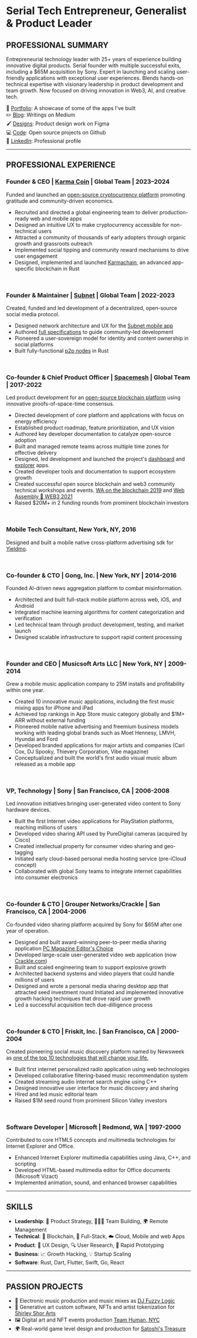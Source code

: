 # Serial Tech Entrepreneur, Generalist & Product Leader
## PROFESSIONAL SUMMARY

Entrepreneurial technology leader with 25+ years of experience building innovative digital products. Serial founder with multiple successful exits, including a $65M acquisition by Sony. Expert in launching and scaling user-friendly applications with exceptional user experiences. Blends hands-on technical expertise with visionary leadership in product development and team growth. Now focused on driving innovation in Web3, AI, and creative tech.

🎨 [Portfolio](https://www.behance.net/aviveyal07926b): A showcase of some of the apps I've built 
<br/>
✏️ [Blog](https://medium.com/@avive): Writings on Medium
<br/>
🖌️ [Designs](https://www.figma.com/@avive): Product design work on Figma
<br/>
💻 [Code](https://github.com/avive): Open source projects on Github
<br/>
🔗 [LinkedIn](https://www.linkedin.com/in/avive): Professional profile
<br/>

---

## PROFESSIONAL EXPERIENCE

### **Founder & CEO | [Karma Coin](https://karmaco.in/)** | Global Team | 2023–2024
Funded and launched an [open-source cryptocurrency platform](https://github.com/karma-coin) promoting gratitude and community-driven economics.
- Recruited and directed a global engineering team to deliver production-ready web and mobile apps
- Designed an intuitive UX to make cryptocurrency accessible for non-technical users
- Attracted a community of thousands of early adopters through organic growth and grassroots outreach
- Implemented social tipping and community reward mechanisms to drive user engagement
- Designed, implemented and launched [Karmachain](https://github.com/karma-coin/karmachain), an advanced app-specific blockchain in Rust

<br/>

### **Founder & Maintainer | [Subnet](https://subnet.wtf)** | Global Team | 2022-2023
Created, funded and led development of a decentralized, open-source social media protocol.
- Designed network architecture and UX for the [Subnet mobile app](https://youtu.be/D04k6BlFowc?si=mRCOBtqw1E19jnu7)
- Authored [full specifications](https://subnet.wtf/docs/) to guide community-led development
- Pioneered a user-sovereign model for identity and content ownership in social platforms
- Built fully-functional [p2p nodes](https://github.com/subnetter/subnet) in Rust
  
<br/>

### **Co-founder & Chief Product Officer | [Spacemesh](https://spacemesh.io)** | Global Team | 2017-2022
Led product development for an [open-source blockchain platform](https://github.com/spacemeshos) using innovative proofs-of-space-time consensus.
- Directed development of core platform and applications with focus on energy efficiency
- Established product roadmap, feature prioritization, and UX vision
- Authored key developer documentation to catalyze open-source adoption
- Built and managed remote teams across multiple time zones for effective delivery
- Designed, led development and launched the project's [dashboard](https://dash.spacemesh.io/) and [explorer](https://explorer.spacemesh.io/overview) apps.
- Created developer tools and documentation to support ecosystem growth
- Created successful open source blockchain and web3 community technical workshops and events. [WA on the blockchain 2019](https://avive.github.io/wasm_on_the_blockchain/) and [Web Assembly 💜 WEB3 2021](https://avive.github.io/wasm_on_the_blockchain_2021)
- Raised $20M+ in 2 funding rounds from prominent blockchain investors

<br/>

### **Mobile Tech Consultant**, New York, NY, 2016
Designed and built a mobile native cross-platform advertising sdk for [Yieldmo](https://yieldmo.com/).

<br/>

### **Co-founder & CTO | Gong, Inc.** | New York, NY | 2014-2016
Founded AI-driven news aggregation platform to combat misinformation.
- Architected and built full-stack mobile platform across web, iOS, and Android
- Integrated machine learning algorithms for content categorization and verification
- Led technical team through product development, testing, and market launch
- Designed scalable infrastructure to support rapid content processing

<br/>

### **Founder and CEO | Musicsoft Arts LLC** | New York, NY | 2009-2014
Grew a mobile music application company to 25M installs and profitability within one year.
- Created 10 innovative music applications, including the first music mixing apps for iPhone and iPad
- Achieved top rankings in App Store music category globally and $1M+ ARR without external funding
- Pioneered mobile native advertising and freemium business models working with leading global brands such as Moet Hennesy, LMVH, Hyundai and Ford 
- Developed branded applications for major artists and companies (Carl Cox, DJ Spooky, Thievery Corporation, Vibe magazine)
- Conceptualized and built the world's first audio visual music album released as a mobile app

<br/>

### **VP, Technology | Sony** | San Francisco, CA | 2006-2008
Led innovation initiatives bringing user-generated video content to Sony hardware devices.
- Built the first Internet video applications for PlayStation platforms, reaching millions of users
- Developed video sharing API used by PureDigital cameras (acquired by Cisco)
- Created intellectual property for consumer video sharing and geo-tagging
- Initiated early cloud-based personal media hosting service (pre-iCloud concept)
- Collaborated with global Sony teams to integrate internet capabilities into consumer electronics

<br/>

### **Co-founder & CTO | Grouper Networks/Crackle** | San Francisco, CA | 2004-2006
Co-founded video sharing platform acquired by Sony for $65M after one year of operation.
- Designed and built award-winning peer-to-peer media sharing application [PC Magazine Editor's Choice](https://uk.pcmag.com/software/25708/grouper-20-beta)
- Developed large-scale user-generated video web application (now [Crackle.com](https://crackle.com))
- Built and scaled engineering team to support explosive growth
- Architected backend systems and video players that could handle millions of users
- Designed and wrote a personal media sharing desktop app that attracted seed investment round
Initiated and implemented innovative growth hacking techniques that drove rapid user growth
- Led a successful acquisition tech due-dilligence process
  
<br/>

### **Co-founder & CTO | Friskit, Inc.** | San Francisco, CA | 2000-2004
Created pioneering social music discovery platform named by Newsweek as [one of the top 10 technologies that will change your life.](https://www.newsweek.com/2001-tech-odyssey-155835)
- Built first internet personalized radio application using web technologies
- Developed collaborative filtering-based music recommendation system
- Created streaming audio internet search engine using C++
- Designed innovative user interface for music discovery and sharing
- Hired and led music editorial team
- Raised $1M seed round from prominent Silicon Valley investors

<br/>

### **Software Developer | Microsoft** | Redmond, WA | 1997-2000
Contributed to core HTML5 concepts and multimedia technologies for Internet Explorer and Office.
- Enhanced Internet Explorer multimedia capabilities using Java, C++, and scripting
- Developed HTML-based multimedia editor for Office documents (Microsoft Vizact)
- Implemented animation, sound, and enhanced browser capabilities

---
## SKILLS
- **Leadership**: 🚀 Product Strategy, 🧑‍🤝‍🧑 Team Building, 🌍 Remote Management  
- **Technical**: 🧱 Blockchain, 📱 Full-Stack, ☁️ Cloud, Mobile and web Apps  
- **Product**: 🎨 UX Design, 🔍 User Research, 🔄 Rapid Prototyping  
- **Business**: 📈 Growth Hacking, 💡 Startup Scaling
- **Software**: Rust, Dart, Flutter, Swift, Go, React

---
## PASSION PROJECTS
- 🎷 Electronic music production and music mixes as [DJ Fuzzy Logic](https://www.mixcloud.com/dj_fuzzy_logic/)
- 🎨 Generative art custom software, NFTs and artist tokenization for [Shirley Shor Arts](https://www.shirleyshorart.com/)
- 🖼️ Digital art and NFT events production [Team Human, NYC](https://www.tommyandyou.com/teamhuman/)
- 🌍 Real-world game level design and production for [Satoshi's Treasure](https://www.coindesk.com/tech/2019/04/15/satoshis-treasure-is-a-global-puzzle-with-a-1-million-bitcoin-prize)


